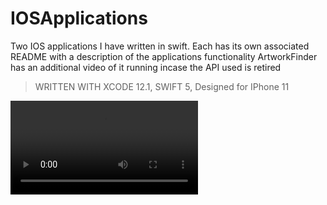 # IOSApplications

Two IOS applications I have written in swift.
Each has its own associated README with a description of the applications functionality
ArtworkFinder has an additional video of it running incase the API used is retired
> WRITTEN WITH XCODE 12.1, SWIFT 5, Designed for IPhone 11

![Showcase](ArtFinderRunning.mp4)
